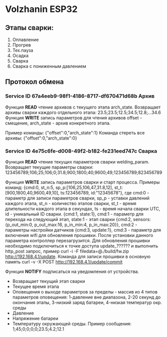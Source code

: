 # Volzhanin ESP32
## Этапы сварки: 
 1. Оплавление
 2. Прогрев
 3. Тех.пауза
 4. Осадка
 5. Сварка
 6. Сварка с пониженным давлением
## Протокол обмена

### Service ID 67a4eeb9-98f1-4186-8717-df670471d68b Архив
Функция **READ** чтение архивов с текущего этапа arch_state.
Возвращает архивы сварки каждого отдельного этапа: 23.5;23.5;12.5;34.5;12.8;...34.6
Функция **WRITE** запись параметров для чтения архивов offset - смещение, arch_state - архив конкретного этапа.

Пример команды: {"offset":0,"arch_state":1}
Команда стереть все архивы: {"offset":0,"arch_state":0}

### Service ID 4e75c6fe-d008-49f2-b182-fe231eed747c Сварка
Функция **READ** чтение текущих параметров сварки welding_param.
Возвращает текущие параметры сварки: 123456789;106;25;106;0;31.8;900;1800;40;9600;49;123456789;823456789

Функция **WRITE** запись параметров сварки и старт процесса.
Примеры команд: 
{cmd:0, st_n:5, sp_p:[106,25,106,47,31.8,12], st_t:[900,1800,40,9600,49,10], ts:123456789, id:"12345678"}, где cmd:0 - параметр для записи параметров сварки, sp_p - уставки давлений каждого этапа, st_n - количество этапов сварки, st_t - время длительности каждого этапа в секундах, ts - время начала сварки UTC, id - уникальный ID сварки.
{cmd:1, state:1}, cmd:1 - параметр для перехода на следующий этап, state:1 - этап сварки
{cmd:2, sensors: {p_out_min:0, p_out_max:16, p_in_min:4, p_in_max:20}}, cmd:2 - параметры настройки датчиков
{cmd:3, update:1}, cmd:3 - параметр для включения wifi для обновления прошивки. После установки данного параметра контроллер перезагрузится. Для обновления прошивки необходимо подключиться к точке доступа update_?????? и выполнить http_post запрос, пример curl -i -F filedata=@./build/fw.zip  http://192.168.4.1/update. Команда для записи прошивки в основную память curl -v -X POST http://192.168.4.1/update/commit

Функция **NOTIFY** подписаться на уведомления от устройства.
 - Возвращает текущий этап сварки
 - Текущее время этапа
 - Оповещения о выходе параметров за пределы - массив из 4 типов параметров оповещения: 1-давление вне диапазона, 2-20 секунд до окончания этапы, 3-низкий заряд батареи, 4-низкая температур окр. среды
 - Давление
 - Напряжение батареи 
 - Температуру окружающей среды.
Пример сообщения: 1;45;0;0;0;0;23.5;4.2;12.1
